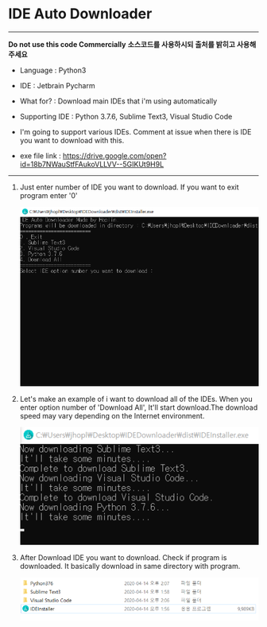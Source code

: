 IDE Auto Downloader
===
***
**Do not use this code Commercially**
**소스코드를 사용하시되 출처를 밝히고 사용해주세요**

- Language : Python3

- IDE : Jetbrain Pycharm

- What for? : Download main IDEs that i'm using automatically

- Supporting IDE : Python 3.7.6, Sublime Text3, Visual Studio Code

- I'm going to support various IDEs. Comment at issue when there is IDE you want to download with this.

- exe file link : https://drive.google.com/open?id=18b7NWauStfFAukoVLLVV--5GIKUt9H9L
***

1. Just enter number of IDE you want to download. If you want to exit program enter '0'

    ![img](img/1.PNG)

2. Let's make an example of i want to download all of the IDEs. When you enter option number of 'Download All', It'll start download.The download speed may vary depending on the Internet environment.

    ![img](img/2.PNG)

3. After Download IDE you want to download. Check if program is downloaded. It basically download in same directory with program.

    ![img](img/3.PNG)
